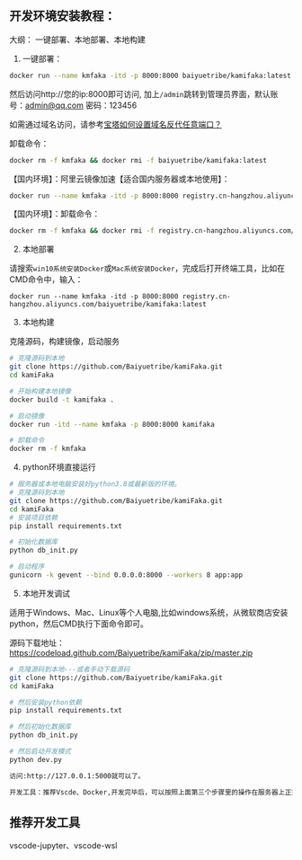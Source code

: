 
## 开发环境安装教程：

大纲： 一键部署、本地部署、本地构建

1. 一键部署：
```bash
docker run --name kmfaka -itd -p 8000:8000 baiyuetribe/kamifaka:latest
```
然后访问http://您的ip:8000即可访问, 加上`/admin`跳转到管理员界面，默认账号：admin@qq.com 密码：123456

如需通过域名访问，请参考[宝塔如何设置域名反代任意端口？](https://baiyue.one/archives/527.html)

卸载命令：
```bash
docker rm -f kmfaka && docker rmi -f baiyuetribe/kamifaka:latest
```
【国内环境】：阿里云镜像加速【适合国内服务器或本地使用】：
```bash
docker run --name kmfaka -itd -p 8000:8000 registry.cn-hangzhou.aliyuncs.com/baiyuetribe/kamifaka:latest
```
【国内环境】：卸载命令：
```bash
docker rm -f kmfaka && docker rmi -f registry.cn-hangzhou.aliyuncs.com/baiyuetribe/kamifaka:latest
```

2. 本地部署

请搜索`win10系统安装Docker`或`Mac系统安装Docker`，完成后打开终端工具，比如在CMD命令中，输入：
```
docker run --name kmfaka -itd -p 8000:8000 registry.cn-hangzhou.aliyuncs.com/baiyuetribe/kamifaka:latest
```

3. 本地构建

克隆源码，构建镜像，启动服务
```bash
# 克隆源码到本地
git clone https://github.com/Baiyuetribe/kamiFaka.git
cd kamiFaka

# 开始构建本地镜像
docker build -t kamifaka .

# 启动镜像
docker run -itd --name kmfaka -p 8000:8000 kamifaka

# 卸载命令
docker rm -f kmfaka
```

4. python环境直接运行
```bash
# 服务器或本地电脑安装好python3.8或最新版的环境。
# 克隆源码到本地
git clone https://github.com/Baiyuetribe/kamiFaka.git
cd kamiFaka
# 安装项目依赖
pip install requirements.txt

# 初始化数据库
python db_init.py

# 启动程序
gunicorn -k gevent --bind 0.0.0.0:8000 --workers 8 app:app
```


5. 本地开发调试

适用于Windows、Mac、Linux等个人电脑,比如windows系统，从微软商店安装python，然后CMD执行下面命令即可。

源码下载地址：https://codeload.github.com/Baiyuetribe/kamiFaka/zip/master.zip
```bash
# 克隆源码到本地---或者手动下载源码
git clone https://github.com/Baiyuetribe/kamiFaka.git
cd kamiFaka

# 然后安装python依赖
pip install requirements.txt

# 然后初始化数据库
python db_init.py

# 然后启动开发模式
python dev.py

访问:http://127.0.0.1:5000就可以了。

开发工具：推荐Vscde、Docker,开发完毕后，可以按照上面第三个步骤里的操作在服务器上正式部署。
```
## 推荐开发工具

vscode-jupyter、vscode-wsl

